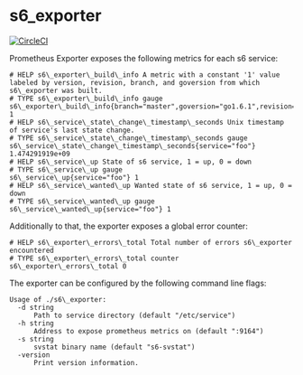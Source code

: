 # s6_exporter
[![CircleCI](https://circleci.com/gh/imgix/s6_exporter.svg?style=svg)](https://circleci.com/gh/imgix/s6_exporter)

Prometheus Exporter exposes the following metrics for each s6 service:

```
# HELP s6\_exporter\_build\_info A metric with a constant '1' value labeled by version, revision, branch, and goversion from which s6\_exporter was built.
# TYPE s6\_exporter\_build\_info gauge
s6\_exporter\_build\_info{branch="master",goversion="go1.6.1",revision="a0610c4",version="v0.0.1"} 1
# HELP s6\_service\_state\_change\_timestamp\_seconds Unix timestamp of service's last state change.
# TYPE s6\_service\_state\_change\_timestamp\_seconds gauge
s6\_service\_state\_change\_timestamp\_seconds{service="foo"} 1.474291919e+09
# HELP s6\_service\_up State of s6 service, 1 = up, 0 = down
# TYPE s6\_service\_up gauge
s6\_service\_up{service="foo"} 1
# HELP s6\_service\_wanted\_up Wanted state of s6 service, 1 = up, 0 = down
# TYPE s6\_service\_wanted\_up gauge
s6\_service\_wanted\_up{service="foo"} 1
```

Additionally to that, the exporter exposes a global error counter:
```
# HELP s6\_exporter\_errors\_total Total number of errors s6\_exporter encountered
# TYPE s6\_exporter\_errors\_total counter
s6\_exporter\_errors\_total 0
```

The exporter can be configured by the following command line flags:

```
Usage of ./s6\_exporter:
  -d string
      Path to service directory (default "/etc/service")
  -h string
      Address to expose prometheus metrics on (default ":9164")
  -s string
      svstat binary name (default "s6-svstat")
  -version
      Print version information.
```

